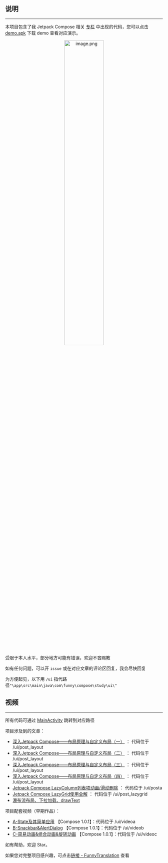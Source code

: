 ## 说明
---

本项目包含了我 Jetpack Compose 相关 [专栏](https://juejin.cn/column/7024350372680433672) 中出现的代码，您可以点击 [demo.apk](demo.apk) 下载 demo 查看对应演示。

<p align=center><img src="https://p9-juejin.byteimg.com/tos-cn-i-k3u1fbpfcp/2daba67892844cb1ac369536e4ba942a~tplv-k3u1fbpfcp-watermark.image?" alt="image.png" width="50%" /></p>

受限于本人水平，部分地方可能有错误，欢迎不吝赐教  

如有任何问题，可以开 `issue` 或在对应文章的评论区回复，我会尽快回复

为方便起见，以下用 `/ui` 指代路径`"\app\src\main\java\com\funny\compose\study\ui\"`

## 视频
---

所有代码可通过 [MainActivity](app/src/main/java/com/funny/compose/study/MainActivity.kt) 跳转到对应路径

项目涉及到的文章：

- [深入Jetpack Compose——布局原理与自定义布局（一）](https://juejin.cn/post/7063451846861406245) ： 代码位于 /ui/post_layout
- [深入Jetpack Compose——布局原理与自定义布局（二）](https://juejin.cn/post/7063816490021027871) ： 代码位于 /ui/post_layout
- [深入Jetpack Compose——布局原理与自定义布局（三）](https://juejin.cn/post/7068164264363556872) ： 代码位于 /ui/post_layout
- [深入Jetpack Compose——布局原理与自定义布局（四）](https://juejin.cn/post/7073307559792214024) ： 代码位于 /ui/post_layout 
- [Jetpack Compose LazyColumn列表项动画/滑动删除](https://juejin.cn/post/7042873050412351501) ： 代码位于 /ui/posta
- [Jetpack Compose LazyGrid使用全解](https://juejin.cn/post/7100120556192104484/) ： 代码位于 /ui/post_lazygrid
- [瀑布流布局、下拉加载、drawText](https://juejin.cn/post/7165805186118582308)

项目配套视频（早期作品）：
- [A-State及其简单应用](https://www.bilibili.com/video/BV1Xq4y1Q7iP/) 【Compose 1.0.1】：代码位于 /ui/videoa
- [B-Snackbar&AlertDialog](https://www.bilibili.com/video/BV1iL411J7WR/) 【Compose 1.0.1】：代码位于 /ui/videob
- [C-简易动画&组合动画&旋转动画](https://www.bilibili.com/video/bv1eq4y1D7Mq) 【Compose 1.0.1】：代码位于 /ui/videoc
 

如有帮助，欢迎 Star。

如果您对完整项目感兴趣，可点击[链接 - FunnyTranslation](https://github.com/FunnySaltyFish/FunnyTranslation) 查看